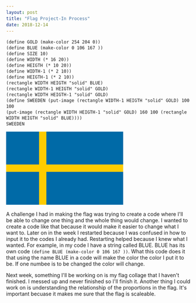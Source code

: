 ```yaml
---
layout: post
title: "Flag Project-In Process" 
date: 2018-12-14
---
```


```
(define GOLD (make-color 254 204 0))
(define BLUE (make-color 0 106 167 ))
(define SIZE 10)
(define WIDTH (* 16 20))
(define HEIGTH (* 10 20))
(define WIDTH-1 (* 2 10))
(define HEIGTH-1 (* 2 10))
(rectangle WIDTH HEIGTH "solid" BLUE)
(rectangle WIDTH-1 HEIGTH "solid" GOLD)
(rectangle WIDTH HEIGTH-1 "solid" GOLD)
(define SWEEDEN (put-image (rectangle WIDTH-1 HEIGTH "solid" GOLD) 100 100 
(put-image (rectangle WIDTH HEIGTH-1 "solid" GOLD) 160 100 (rectangle WIDTH HEIGTH "solid" BLUE))))  
SWEEDEN
``` 
![Flag Image](/Images/Flag.png)

A challenge I had in making the flag was trying to create a code where I'll be able to change one thing and the whole thing would change. I wanted to create a code like that because it would make it easier to change what I want to. Later on in the week I restarted because I was confused in how to input it to the codes I already had. Restarting helped because I knew what I wanted. For example, in my code I have a string called BLUE. BLUE has its own code ```(define BLUE (make-color 0 106 167 ))```. What this code does it that using the name BLUE in a code will make the color the color I put it to be. If one numbee is to be changed the color will change. 

Next week, something I'll be working on is my flag collage that I haven't finished. I messed up and never finished so I'll finish it. Another thing I could work on is understanding the relationship of the proportions in the flag. It's important becuase it makes me sure that the flag is scaleable. 

